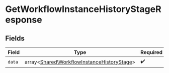 # GetWorkflowInstanceHistoryStageResponse


## Fields

| Field                                                                                             | Type                                                                                              | Required                                                                                          | Description                                                                                       |
| ------------------------------------------------------------------------------------------------- | ------------------------------------------------------------------------------------------------- | ------------------------------------------------------------------------------------------------- | ------------------------------------------------------------------------------------------------- |
| `data`                                                                                            | array<[Shared\WorkflowInstanceHistoryStage](../../Models/Shared/WorkflowInstanceHistoryStage.md)> | :heavy_check_mark:                                                                                | N/A                                                                                               |